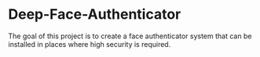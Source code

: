 # Deep-Face-Authenticator
The goal of this project is to create a face authenticator system that can be installed in places where high security is required.
